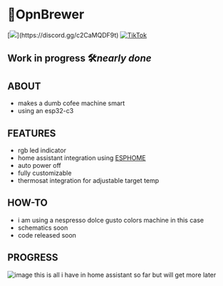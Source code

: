 # 🍵OpnBrewer
[![](https://dcbadge.limes.pink/api/server/(https://discord.gg/c2CaMQDF9t))](https://discord.gg/c2CaMQDF9t)
[![TikTok](https://img.shields.io/badge/TikTok-000000?style=for-the-badge&logo=tiktok&logoColor=white)](https://www.tiktok.com/@muffin_tech_)

## Work in progress 🛠️*nearly done*

## ABOUT
- makes a dumb cofee machine smart
- using an esp32-c3
## FEATURES
- rgb led indicator
- home assistant integration using [ESPHOME](https://esphome.io 'esphome main page')
- auto power off
- fully customizable
- thermosat integration for adjustable target temp
## HOW-TO
- i am using a nespresso dolce gusto colors machine in this case
- schematics soon
- code released soon


## PROGRESS
![image](https://github.com/user-attachments/assets/cc2f2316-b727-406b-ab69-aae0692c9fc1)
this is all i have in home assistant so far but will get more later
